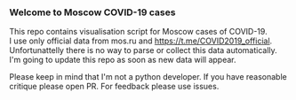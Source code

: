 ### Welcome to Moscow COVID-19 cases

This repo contains visualisation script for Moscow cases of COVID-19.   
I use only official data from mos.ru and https://t.me/COVID2019_official.   
Unfortunattelly there is no way to parse or collect this data automatically.   
I'm going to update this repo as soon as new data will appear.

Please keep in mind that I'm not a python developer.
If you have reasonable critique please open PR.
For feedback please use issues.
